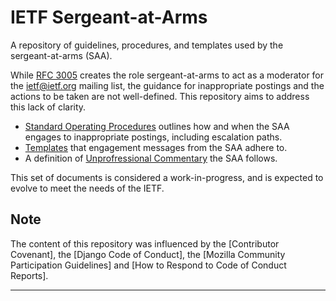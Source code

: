 # IETF Sergeant-at-Arms

A repository of guidelines, procedures, and templates used by the sergeant-at-arms (SAA).

While [RFC 3005] creates the role sergeant-at-arms to act as a moderator for the ietf@ietf.org mailing list, the guidance for inappropriate postings and the actions to be taken are not well-defined.  This repository aims to address this lack of clarity.

* [Standard Operating Procedures](sop.md) outlines how and when the SAA engages to inappropriate postings, including escalation paths.
* [Templates](email-templates) that engagement messages from the SAA adhere to.
* A definition of [Unprofressional Commentary](unprofessional-commentary.md) the SAA follows.

This set of documents is considered a work-in-progress, and is expected to evolve to meet the needs of the IETF.

## Note

The content of this repository was influenced by the [Contributor Covenant], the [Django Code of Conduct], the [Mozilla Community Participation Guidelines] and [How to Respond to Code of Conduct Reports].

---
[RFC 3005]: <https://tools.ietf.org/html/rfc3005>